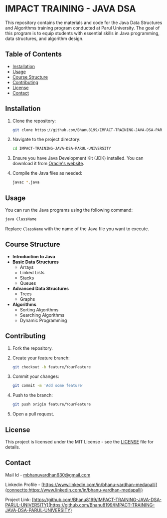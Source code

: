 # IMPACT TRAINING - JAVA DSA

This repository contains the materials and code for the Java Data Structures and Algorithms training program conducted at Parul University. The goal of this program is to equip students with essential skills in Java programming, data structures, and algorithm design.

## Table of Contents

- [Installation](#installation)
- [Usage](#usage)
- [Course Structure](#course-structure)
- [Contributing](#contributing)
- [License](#license)
- [Contact](#contact)

## Installation

1. Clone the repository:

   ```bash
   git clone https://github.com/Bhanu8199/IMPACT-TRAINING-JAVA-DSA-PARUL-UNIVERSITY.git
   ```

2. Navigate to the project directory:

   ```bash
   cd IMPACT-TRAINING-JAVA-DSA-PARUL-UNIVERSITY
   ```

3. Ensure you have Java Development Kit (JDK) installed. You can download it from [Oracle's website](https://www.oracle.com/java/technologies/javase-jdk11-downloads.html).

4. Compile the Java files as needed:

   ```bash
   javac *.java
   ```

## Usage

You can run the Java programs using the following command:

```bash
java ClassName
```

Replace `ClassName` with the name of the Java file you want to execute.

## Course Structure

- **Introduction to Java**
- **Basic Data Structures**
  - Arrays
  - Linked Lists
  - Stacks
  - Queues
- **Advanced Data Structures**
  - Trees
  - Graphs
- **Algorithms**
  - Sorting Algorithms
  - Searching Algorithms
  - Dynamic Programming

## Contributing

1. Fork the repository.
2. Create your feature branch:

   ```bash
   git checkout -b feature/YourFeature
   ```

3. Commit your changes:

   ```bash
   git commit -m 'Add some feature'
   ```

4. Push to the branch:

   ```bash
   git push origin feature/YourFeature
   ```

5. Open a pull request.

## License

This project is licensed under the MIT License - see the [LICENSE](LICENSE) file for details.

## Contact

Mail Id - [mbhanuvardhan630@gmail.com](mailto:mbhanuvardhan630@gmail.com)

Linkedin Profile - [https://www.linkedin.com/in/bhanu-vardhan-medapalli](connectto:https://www.linkedin.com/in/bhanu-vardhan-medapalli)

Project Link: [https://github.com/Bhanu8199/IMPACT-TRAINING-JAVA-DSA-PARUL-UNIVERSITY](https://github.com/Bhanu8199/IMPACT-TRAINING-JAVA-DSA-PARUL-UNIVERSITY)
